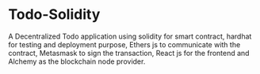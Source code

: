 # Todo-Solidity
A Decentralized Todo application using solidity for smart contract, hardhat for testing and deployment purpose, Ethers js to communicate with the contract, Metasmask to sign the transaction, React js for the frontend and Alchemy as the blockchain node provider.
